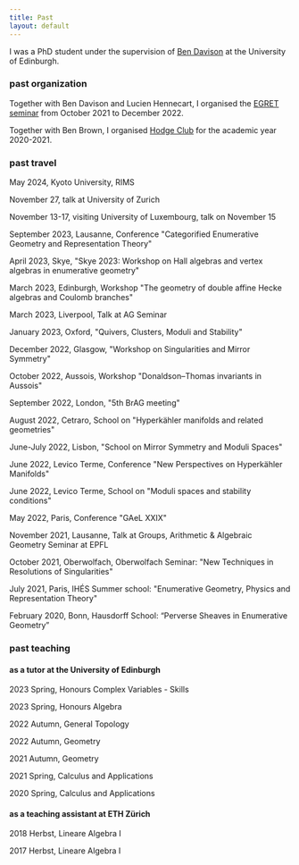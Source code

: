 ```yaml
---
title: Past
layout: default
---
```



I was a PhD student under the supervision of [Ben Davison](https://sites.google.com/site/bendavisonmath/) at the University of Edinburgh.

### past organization

Together with Ben Davison and Lucien Hennecart, I organised the
[EGRET seminar](https://www.maths.ed.ac.uk/~lhenneca/EGRET.html)
from October 2021 to December 2022.

Together with Ben Brown,
I organised
[Hodge Club](https://hodge.maths.ed.ac.uk/tiki/Hodge+Club)
for the academic year 2020-2021.

### past travel

May 2024, Kyoto University, RIMS

November 27, talk at University of Zurich

November 13-17, visiting University of Luxembourg, talk on November 15

September 2023, Lausanne, Conference "Categorified Enumerative Geometry and Representation Theory"

April 2023, Skye, "Skye 2023: Workshop on Hall algebras and vertex algebras in enumerative geometry"

March 2023, Edinburgh, Workshop "The geometry of double affine Hecke algebras and Coulomb branches"

March 2023, Liverpool, Talk at AG Seminar

January 2023, Oxford, "Quivers, Clusters, Moduli and Stability"

December 2022, Glasgow, "Workshop on Singularities and Mirror Symmetry"

October 2022, Aussois, Workshop "Donaldson&ndash;Thomas invariants in Aussois"

September 2022, London, "5th BrAG meeting"

August 2022, Cetraro, School on "Hyperkähler manifolds and related geometries"

June-July 2022, Lisbon, "School on Mirror Symmetry and Moduli Spaces"

June 2022, Levico Terme, Conference "New Perspectives on Hyperkähler Manifolds"

June 2022, Levico Terme, School on "Moduli spaces and stability conditions"

May 2022, Paris, Conference "GAeL XXIX"

November 2021, Lausanne, Talk at Groups, Arithmetic & Algebraic Geometry Seminar at EPFL

October 2021, Oberwolfach, Oberwolfach Seminar: "New Techniques in Resolutions of Singularities"

July 2021, Paris, IHÉS Summer school: "Enumerative Geometry, Physics and Representation Theory"

February 2020, Bonn, Hausdorff School: “Perverse Sheaves in Enumerative Geometry”

### past teaching

#### as a tutor at the University of Edinburgh

2023 Spring, Honours Complex Variables - Skills

2023 Spring, Honours Algebra

2022 Autumn, General Topology

2022 Autumn, Geometry

2021 Autumn, Geometry

2021 Spring, Calculus and Applications

2020 Spring, Calculus and Applications

#### as a teaching assistant at ETH Zürich

2018 Herbst, Lineare Algebra I

2017 Herbst, Lineare Algebra I
